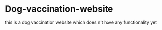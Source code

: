 # Dog-vaccination-website
this is a dog vaccination website which does n't have any functionality yet
